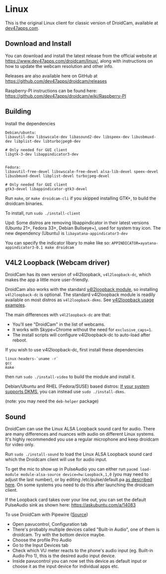 Linux
========

This is the original Linux client for classic version of DroidCam, available at [dev47apps.com](https://dev47apps.com).

## Download and Install

You can download and install the latest release from the official website at https://www.dev47apps.com/droidcam/linux/, along with instructions on how to update the webcam resolution and other info.

Releases are also available here on GitHub at https://github.com/dev47apps/droidcam/releases

Raspberry-PI instructions can be found here: https://github.com/dev47apps/droidcam/wiki/Raspberry-PI

## Building

Install the dependencies

```
Debian/ubuntu:
libavutil-dev libswscale-dev libasound2-dev libspeex-dev libusbmuxd-dev libplist-dev libturbojpeg0-dev

# Only needed for GUI client
libgtk-3-dev libappindicator3-dev


Fedora:
libavutil-free-devel libswscale-free-devel alsa-lib-devel speex-devel libusbmuxd-devel libplist-devel turbojpeg-devel

# Only needed for GUI client
gtk3-devel libappindicator-gtk3-devel
```

Run `make`, or `make droidcam-cli` if you skipped installing GTK+, to build the droidcam binaries.

To install, run `sudo ./install-client`


Upd: Some distros are removing libappindicator in their latest versions (Ubuntu 21+, Fedora 33+, Debian Bullseye+), used for system tray icon.
The new dependency (Ubuntu) is `libayatana-appindicator3-dev`

You can specify the indicator libary to make like so:
`APPINDICATOR=ayatana-appindicator3-0.1 make droidcam`


## V4L2 Loopback (Webcam driver)

DroidCam has its own version of v4l2loopback, `v4l2loopback-dc`, which makes the app a little more user-friendly.

DroidCam also works with the standard [v4l2loopback module](https://wiki.archlinux.org/title/V4l2loopback), so installing `v4l2loopback-dc` is optional.
The standard v4l2loopback module is readily available on most distros as `v4l2loopback-dkms`. See [v4l2loopback usage examples](https://github.com/dev47apps/droidcam/releases/tag/v1.7).

The main differences with `v4l2loopback-dc` are that:
* You'll see "DroidCam" in the list of webcams.
* It works with Skype+Chrome without the need for `exclusive_caps=1`.
* The install scripts will configure v4l2loopback-dc to auto-load after reboot.

If you wish to use v4l2loopback-dc, first install these dependencies
```
linux-headers-`uname -r`
gcc
make
```

then run `sudo ./install-video` to build the module and install it.

Debian/Ubuntu and RHEL (Fedora/SUSE) based distros:
[If your system supports DKMS](./README-DKMS.md), you can instead use `sudo ./install-dkms`.

(note: you may need the `deb-helper` package)

## Sound

DroidCam can use the Linux ALSA Loopback sound card for audio.
There are many differences and nuances with audio on different Linux systems.
It's highly recommended you use a regular microphone and keep droidcam for video only.

Run `sudo ./install-sound` to load the Linux ALSA Loopback sound card which the Droidcam client will use for audio input.

To get the mic to show up in PulseAudio you can either run `pacmd load-module module-alsa-source device=hw:Loopback,1,0` (you may need to adjust the last number),
or by editing /etc/pulse/default.pa [as described here](https://wiki.archlinux.org/index.php/PulseAudio/Troubleshooting#Microphone).
On some systems you need to do this after launching the droidcam client.

If the Loopback card takes over your line out, you can set the default PulseAudio sink as shown here: https://askubuntu.com/a/14083

To use DroidCam with Pipewire ([Source](https://gitlab.freedesktop.org/pipewire/pipewire/-/issues/713))
* Open pavucontrol, Configuration tab
* There's probably multiple devices called "Built-in Audio", one of them is droidcam. Try with the bottom device maybe.
* Choose the profile Pro Audio
* Go to the Input Devices tab
* Check which VU meter reacts to the phone's audio input (eg. Built-in Audio Pro 1), this is the desired audio input device.
* Inside pavucontrol you can now set this device as default input or choose it as the input device for individual apps etc.
